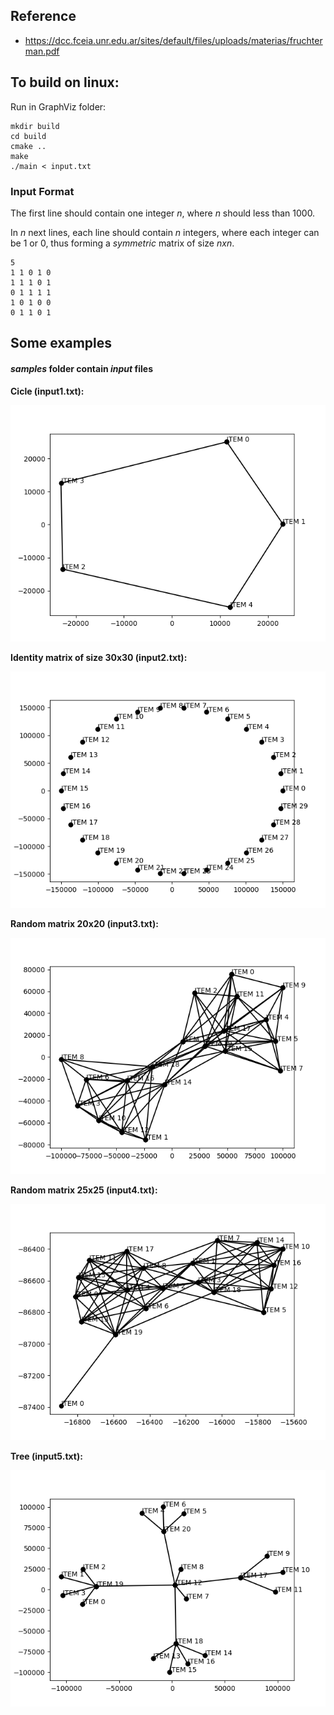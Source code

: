 ## Reference

-   https://dcc.fceia.unr.edu.ar/sites/default/files/uploads/materias/fruchterman.pdf


## To build on linux:

Run in GraphViz folder:
```
mkdir build
cd build
cmake ..
make
./main < input.txt
```

### Input Format

The first line should contain one integer $n$, where $n$ should less than 1000.

In $n$ next lines, each line should contain $n$ integers, where each integer can be 1 or 0, thus forming a *symmetric* matrix of size $nxn$.

```
5
1 1 0 1 0
1 1 1 0 1
0 1 1 1 1
1 0 1 0 0
0 1 1 0 1
```
## Some examples 
#### *samples* folder contain *input* files


**Cicle (input1.txt):**

![Minimal example](./images/1668882727.png)


**Identity matrix of size 30x30 (input2.txt):**

![Minimal example](./images/1668882645.png)



**Random matrix 20x20 (input3.txt):**

![Minimal example](./images/1668883356.png)


**Random matrix 25x25 (input4.txt):**

![Minimal example](./images/1668884276.png)

**Tree (input5.txt):**

![Minimal example](./images/1668900650.png)


